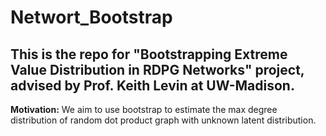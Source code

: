 # Networt_Bootstrap

## This is the repo for "Bootstrapping Extreme Value Distribution in RDPG Networks" project, advised by Prof. Keith Levin at UW-Madison.

**Motivation:** We aim to use bootstrap to estimate the max degree distribution of random dot product graph with unknown latent distribution.
